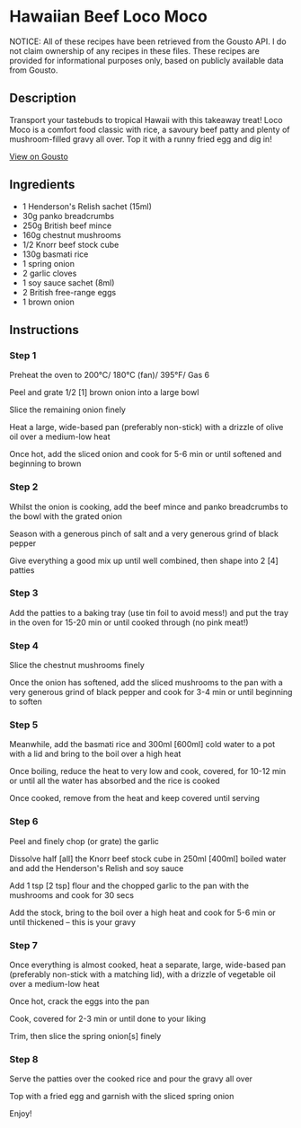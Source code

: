 # Hawaiian Beef Loco Moco

NOTICE: All of these recipes have been retrieved from the Gousto API. I do not claim ownership of any recipes in these files. These recipes are provided for informational purposes only, based on publicly available data from Gousto.

## Description

Transport your tastebuds to tropical Hawaii with this takeaway treat! Loco Moco is a comfort food classic with rice, a savoury beef patty and plenty of mushroom-filled gravy all over. Top it with a runny fried egg and dig in! 

[View on Gousto](https://www.gousto.co.uk/recipes/cookbook/hawaiian-beef-loco-moco)

## Ingredients

- 1 Henderson's Relish sachet (15ml)
- 30g panko breadcrumbs
- 250g British beef mince
- 160g chestnut mushrooms
- 1/2 Knorr beef stock cube
- 130g basmati rice
- 1 spring onion
- 2 garlic cloves
- 1 soy sauce sachet (8ml)
- 2 British free-range eggs
- 1 brown onion

## Instructions


### Step 1

Preheat the oven to 200°C/ 180°C (fan)/ 395°F/ Gas 6

Peel and grate 1/2<span class="text-danger"> [1]</span> brown onion into a large bowl

Slice the remaining onion finely

Heat a large, wide-based pan (preferably non-stick) with a drizzle of olive oil over a medium-low heat

Once hot, add the sliced onion and cook for 5-6 min or until softened and beginning to brown


### Step 2

Whilst the onion is cooking, add the beef mince and panko breadcrumbs to the bowl with the grated onion

Season with a generous pinch of salt and a very generous grind of black pepper

Give everything a good mix up until well combined, then shape into 2 <span class="text-danger">[4] </span>patties


### Step 3

Add the patties to a baking tray (use tin foil to avoid mess!) and put the tray in the oven for 15-20 min or until cooked through (no pink meat!)


### Step 4

Slice the chestnut mushrooms finely

Once the onion has softened, add the sliced mushrooms to the pan with a very generous grind of black pepper and cook for 3-4 min or until beginning to soften


### Step 5

Meanwhile, add the basmati rice and 300ml <span class="text-danger">[600ml] </span>cold water to a pot with a lid and bring to the boil over a high heat

Once boiling, reduce the heat to very low and cook, covered, for 10-12 min or until all the water has absorbed and the rice is cooked

Once cooked, remove from the heat and keep covered until serving


### Step 6

Peel and finely chop (or grate) the garlic

Dissolve half<span class="text-danger"> [all]</span> the Knorr beef stock cube in 250ml <span class="text-danger">[400ml] </span>boiled water and add the Henderson's Relish and soy sauce

Add 1 tsp<span class="text-danger"> [2 tsp] </span>flour and the chopped garlic to the pan with the mushrooms and cook for 30 secs

Add the stock, bring to the boil over a high heat and cook for 5-6 min or until thickened – this is your gravy


### Step 7

Once everything is almost cooked, heat a separate, large, wide-based pan (preferably non-stick with a matching lid), with a drizzle of vegetable oil over a medium-low heat

Once hot, crack the eggs into the pan

Cook, covered for 2-3 min or until done to your liking

Trim, then slice the spring onion<span class="text-danger">[s]</span> finely

### Step 8

Serve the patties over the cooked rice and pour the gravy all over

Top with a fried egg and garnish with the sliced spring onion

Enjoy!

